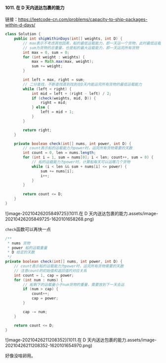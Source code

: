 #### 1011. 在 D 天内送达包裹的能力

链接：https://leetcode-cn.com/problems/capacity-to-ship-packages-within-d-days/

```java
class Solution {
    public int shipWithinDays(int[] weights, int D) {
        // max表示不考虑其他因素，船的最低运载能力，即一天运一个货物，此时最低运载能力就是所有货物里最重的
        // sum为货物的总重量，也是船的最大运载能力，即一天运完所有货物
        int max = 0, sum = 0;
        for (int weight : weights) {
            max = Math.max(max, weight);
            sum += weight;
        }

        int left = max, right = sum;
        // 二分查找，不断查找直到找到在D天内能运完所有货物的最低运载能力
        while (left < right) {
            int mid = left + (right - left) / 2;
            if (check(weights, mid, D)) {
                right = mid;
            } else {
                left = mid + 1;
            }
        }

        return right;
    }

    private boolean check(int[] nums, int power, int D) {
        // count表示船的运载能力为power时，运完所有货物需要的天数
        int count = 0, len = nums.length;
        for (int i = 1, sum = nums[0]; i < len; count++, sum = 0) {
            // 船的运载能力为power时，计算船每天可以运哪几个货物
            while (i < len && sum + nums[i] <= power) {
                sum += nums[i];
                i++;
            }
        }
        
        return count <= D;
    }
}
```

![image-20210426205849725](1011.在 D 天内送达包裹的能力.assets/image-20210426205849725-1620101658268.png)

`check`函数可以再快一点

```java
/**
 * nums 货物
 * power 船的运载重量
 * D 给定的天数
 */
private boolean check(int[] nums, int power, int D) {
    // count表示船的运载能力为power时，运完所有货物需要的天数
    // 注意count的初始值和返回值的对应关系 
    int count = 1, cap = power;
    for (int num : nums) {
        // 船剩下的运载量小于num货物的重量，需要放到下一天去运
        if (num > cap) {
            count++;
            cap = power;
        }

        cap -= num;
    }

    return count <= D;
}
```

![image-20210426211208352](1011.在 D 天内送达包裹的能力.assets/image-20210426211208352-1620101654970.png)

好像没啥卵用。